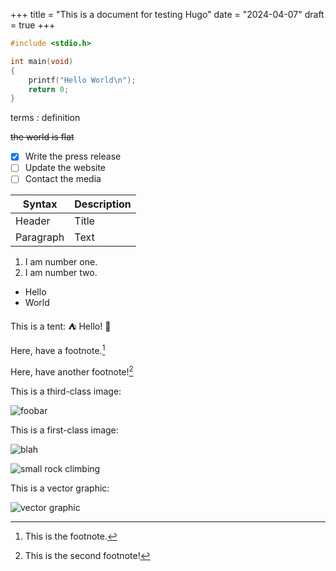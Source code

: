 +++
title = "This is a document for testing Hugo"
date = "2024-04-07"
draft = true
+++

```c
#include <stdio.h>

int main(void)
{
	printf("Hello World\n");
	return 0;
}
```

terms
: definition

~~the world is flat~~

- [x] Write the press release
- [ ] Update the website
- [ ] Contact the media

| Syntax | Description |
| ----------- | ----------- |
| Header | Title |
| Paragraph | Text |

1. I am number one.
2. I am number two.

- Hello
- World

This is a tent: :tent: Hello! :wave:

Here, have a footnote.[^1]

Here, have another footnote![^2]

This is a third-class image:

![foobar](https://github.githubassets.com/assets/GitHub-Logo-ee398b662d42.png)

This is a first-class image:

![blah](/img/rock-climbing.jpg)

![small rock climbing](/img/rock-climbing-small.jpg)

This is a vector graphic:

![vector graphic](/img/mn_sky.svg)

[^1]: This is the footnote.
[^2]: This is the second footnote!